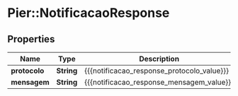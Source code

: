 # Pier::NotificacaoResponse

## Properties
Name | Type | Description | Notes
------------ | ------------- | ------------- | -------------
**protocolo** | **String** | {{{notificacao_response_protocolo_value}}} | [optional] 
**mensagem** | **String** | {{{notificacao_response_mensagem_value}}} | [optional] 


